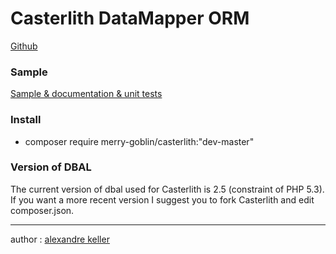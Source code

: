 Casterlith DataMapper ORM
========================

[Github](https://github.com/merry-goblin/casterlith-composer)

### Sample

[Sample & documentation & unit tests](https://github.com/merry-goblin/casterlith)

### Install

- composer require merry-goblin/casterlith:"dev-master"

### Version of DBAL

The current version of dbal used for Casterlith is 2.5 (constraint of PHP 5.3).
If you want a more recent version I suggest you to fork Casterlith and edit composer.json.

--------------------------

author : [alexandre keller](https://github.com/merry-goblin)

